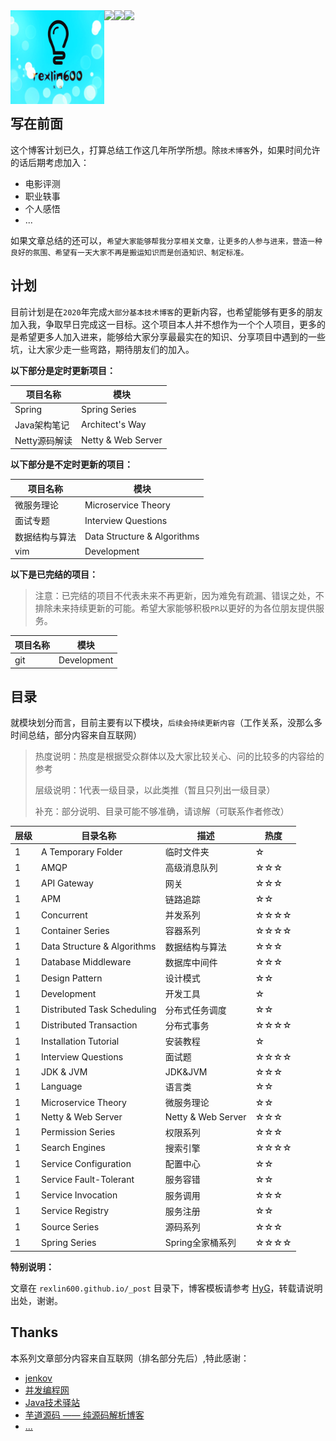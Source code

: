 <div align="center">    
 <img src="logo.png" width = "150" height = "150" alt="rexlin600" align=left />
 <img src="https://travis-ci.org/rexlin600/rexlin600.github.io.svg?branch=master" align=left />
 <img src="https://img.shields.io/github/repo-size/rexlin600/rexlin600.github.io.svg" align=left />
 <img src="https://img.shields.io/github/license/rexlin600/rexlin600.github.io.svg" align=left />
</div>
<br/>
<br/>
<br/>
<br/>
<br/>
<br/>
<br/>
<br/>

## 写在前面

这个博客计划已久，打算总结工作这几年所学所想。除`技术博客`外，如果时间允许的话后期考虑加入：

- 电影评测
- 职业轶事
- 个人感悟
- ...

如果文章总结的还可以，`希望大家能够帮我分享相关文章，让更多的人参与进来，营造一种良好的氛围、希望有一天大家不再是搬运知识而是创造知识、制定标准。`

## 计划

目前计划是在`2020`年完成`大部分基本技术博客`的更新内容，也希望能够有更多的朋友加入我，争取早日完成这一目标。这个项目本人并不想作为一个个人项目，更多的是希望更多人加入进来，能够给大家分享最最实在的知识、分享项目中遇到的一些坑，让大家少走一些弯路，期待朋友们的加入。

**以下部分是定时更新项目：**

| 项目名称      | 模块               |
| ------------- | ------------------ |
| Spring        | Spring Series      |
| Java架构笔记  | Architect's Way    |
| Netty源码解读 | Netty & Web Server |

**以下部分是不定时更新的项目：**

| 项目名称        | 模块                        |
| --------------- | --------------------------- |
| 微服务理论         | Microservice Theory         |
| 面试专题           | Interview Questions         |
| 数据结构与算法     | Data Structure & Algorithms |
| vim                | Development                 |

**以下是已完结的项目：**

> 注意：已完结的项目不代表未来不再更新，因为难免有疏漏、错误之处，不排除未来持续更新的可能。希望大家能够积极`PR`以更好的为各位朋友提供服务。

| 项目名称 | 模块        |
| -------- | ----------- |
| git      | Development |

## 目录

就模块划分而言，目前主要有以下模块，`后续会持续更新内容`（工作关系，没那么多时间总结，部分内容来自互联网）

> 热度说明：热度是根据受众群体以及大家比较关心、问的比较多的内容给的参考
> 
> 层级说明：1代表一级目录，以此类推（暂且只列出一级目录）
> 
> 补充：部分说明、目录可能不够准确，请谅解（可联系作者修改）

| 层级 | 目录名称                    | 描述               | 热度 |
| ---- | --------------------------- | ------------------ | ---- |
| 1    | A Temporary Folder          | 临时文件夹         | ☆    |
| 1    | AMQP                        | 高级消息队列       | ☆☆☆  |
| 1    | API Gateway                 | 网关               | ☆☆☆  |
| 1    | APM                         | 链路追踪           | ☆☆   |
| 1    | Concurrent                  | 并发系列           | ☆☆☆☆ |
| 1    | Container Series            | 容器系列           | ☆☆☆☆ |
| 1    | Data Structure & Algorithms | 数据结构与算法     | ☆☆☆  |
| 1    | Database Middleware         | 数据库中间件       | ☆☆☆  |
| 1    | Design Pattern              | 设计模式           | ☆☆   |
| 1    | Development                 | 开发工具           | ☆    |
| 1    | Distributed Task Scheduling | 分布式任务调度     | ☆☆   |
| 1    | Distributed Transaction     | 分布式事务         | ☆☆☆☆ |
| 1    | Installation Tutorial       | 安装教程           | ☆    |
| 1    | Interview Questions         | 面试题             | ☆☆☆☆ |
| 1    | JDK & JVM                   | JDK&JVM            | ☆☆☆  |
| 1    | Language                    | 语言类             | ☆☆   |
| 1    | Microservice Theory         | 微服务理论         | ☆☆   |
| 1    | Netty & Web Server          | Netty & Web Server | ☆☆☆  |
| 1    | Permission Series           | 权限系列           | ☆☆☆  |
| 1    | Search Engines              | 搜索引擎           | ☆☆☆☆ |
| 1    | Service Configuration       | 配置中心           | ☆☆   |
| 1    | Service Fault-Tolerant      | 服务容错           | ☆☆   |
| 1    | Service Invocation          | 服务调用           | ☆☆☆  |
| 1    | Service Registry            | 服务注册           | ☆☆   |
| 1    | Source Series               | 源码系列           | ☆☆☆  |
| 1    | Spring Series               | Spring全家桶系列   | ☆☆☆☆ |

**特别说明：** 

文章在 `rexlin600.github.io/_post` 目录下，博客模板请参考 [HyG](https://github.com/gaohaoyang)，转载请说明出处，谢谢。

## Thanks

本系列文章部分内容来自互联网（排名部分先后）,特此感谢：

- [jenkov](http://tutorials.jenkov.com/)
- [并发编程网](http://ifeve.com/)
- [Java技术驿站](http://cmsblogs.com/)
- [芋道源码 —— 纯源码解析博客](http://www.iocoder.cn/)
- [...](https://github.com/rexlin600/rexlin600.github.io)
